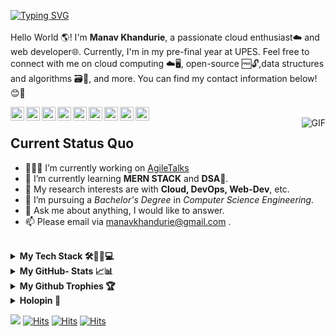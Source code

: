  [![Typing SVG](https://readme-typing-svg.herokuapp.com?font=Fira+Code&duration=2000&pause=1000&background=FFFFFF&color=000000&multiline=true&repeat=true&width=435&height=60&lines=Hi+there+%F0%9F%91%8B+;Welcome+to+my+GitHub+%F0%9F%A4%97+)](https://git.io/typing-svg)
<br />         
Hello World 🌎! I'm **Manav Khandurie**, a passionate cloud enthusiast☁️ and web developer🌐. Currently, I'm in my pre-final year at UPES. Feel free to connect with me on cloud computing ☁️🖥️, open-source 🆓🔓,data structures and algorithms 🗃️🧮, and more. You can find my contact information below!😊🚀 
                                                        
<a href="https://github.com/Manav-Khandurie">
  <img align="left" alt="Github" width="22px" src="https://cdn.jsdelivr.net/npm/simple-icons@3.1.0/icons/github.svg" />
</a>
<a href="https://twitter.com/khandurie">
  <img align="left" alt="CodeChef" width="22px" src="https://cdn.jsdelivr.net/npm/simple-icons@3.1.0/icons/twitter.svg" />
</a>
<a href="https://www.linkedin.com/in/manav-khandurie/">
  <img align="left" alt="LinkedIn" width="22px" src="https://cdn.jsdelivr.net/npm/simple-icons@3.1.0/icons/linkedin.svg" />
</a>
<a href="mailto:manavkhandurie@gmail.com">
  <img align="left" alt="Gmail" width="22px" src="https://cdn.jsdelivr.net/npm/simple-icons@3.1.0/icons/gmail.svg" />
</a>
<a href="https://leetcode.com/manavkhandurie/">
  <img align="left" alt="LeetCode" width="22px" src="https://cdn.jsdelivr.net/npm/simple-icons@3.1.0/icons/leetcode.svg" />
</a>
<a href="https://hashnode.com/@ManavKhandurie">
  <img align="left" alt="HashNode" width="22px" src="https://cdn.jsdelivr.net/npm/simple-icons@3.1.0/icons/hashnode.svg" />
</a>
<a href="https://www.codechef.com/users/manavkhandurie">
  <img align="left" alt="CodeChef" width="22px" src="https://cdn.jsdelivr.net/npm/simple-icons@3.1.0/icons/codechef.svg" />
</a>
<a href="https://www.hackerrank.com/manavkhandurie">
  <img align="left" alt="HackerRank" width="22px" src="https://cdn.jsdelivr.net/npm/simple-icons@3.1.0/icons/hackerrank.svg" />
</a>
<a href="https://codesandbox.io/u/manavkhandurie">
  <img align="left" alt="CodeSandBox" width="22px" src="https://cdn.jsdelivr.net/npm/simple-icons@3.1.0/icons/codesandbox.svg" />
</a>
<br />
 

<img align="right" alt="GIF" src="https://media.tenor.com/NOYF3f82b_gAAAAC/programmer.gif" loading="lazy"/>

<h2> <b>Current Status Quo</b> </h2>

- 👨🏻‍💻 I’m currently working on [AgileTalks](https://github.com/Manav-Khandurie/AgileTalks-WebChatApp-Microservices.git) 
- 🌱 I’m currently learning **MERN STACK** and **DSA**🔣.
- 🧐 My research interests are with **Cloud, DevOps, Web-Dev**, etc.
- 💼 I’m pursuing a _Bachelor's Degree_ in _Computer Science Engineering_.
- 💬 Ask me about anything, I would like to answer.
- 📫 Please email via manavkhandurie@gmail.com .

<br>
<details>
  <summary>
  <b > My Tech Stack 🛠️👨‍💻💻</b>
  </summary>
  
### **Cloud ☁**
[![My Skills](https://skillicons.dev/icons?i=aws,gcp,azure,firebase,openstack,netlify,vercel,heroku&perline=50)](https://skillicons.dev)

### **DevOps Tools♾**
[![My Skills](https://skillicons.dev/icons?i=linux,git,github,githubactions,bash,docker,kubernetes,jenkins&perline=50)](https://skillicons.dev)

### **Databases 🛢️📊🧾**
[![My Skills](https://skillicons.dev/icons?i=redis,mysql,mongodb,dynamodb&perline=50)](https://skillicons.dev)

### **Backend ⚙️🗄️🔙👨‍💻**
[![My Skills](https://skillicons.dev/icons?i=nodejs,express,nginx,kafka,rabbitmq,postman,pug&perline=50)](https://skillicons.dev)

### **Frontend 📱🕸👨‍💻🌐**
[![My Skills](https://skillicons.dev/icons?i=html,css,js,tailwind,bootstrap,react,redux,styledcomponents,webpack,md&perline=50)](https://skillicons.dev)

### **Programming Languages </>💻**
[![My Skills](https://skillicons.dev/icons?i=java,js,python,c,cpp&perline=50)](https://skillicons.dev)

### **IDE's 🖥️📟#️⃣**
[![My Skills](https://skillicons.dev/icons?i=vscode,vim,eclipse,replit,codepen&perline=50)](https://skillicons.dev)

</details>

<details>
  <summary>
  <b>My GitHub- Stats 📈📊</b>
  </summary>
<br />
<a >
  <img height=200 align="center" src="https://github-readme-stats.vercel.app/api?username=Manav-Khandurie" loading="lazy"/>
</a>
<a >
  <img height=200 align="center" src="https://github-readme-stats.vercel.app/api/top-langs?username=Manav-Khandurie&layout=compact&langs_count=8&card_width=320" loading="lazy"/>
</a>
  <a >
  <img height=160 align="center" src="http://github-profile-summary-cards.vercel.app/api/cards/productive-time?username=Manav-Khandurie&theme=github&utcOffset=8" loading="lazy"/>
</a>
<a >
  <img height=160 align="center" src="http://github-profile-summary-cards.vercel.app/api/cards/profile-details?username=Manav-Khandurie&theme=github" loading="lazy"/>
</a>
  <a >
  <img height=200 align="center" src="https://streak-stats.demolab.com/?user=Manav-Khandurie&theme=swift" loading="lazy"/>
</a>
<a >
  <img height=300 align="center" src="https://github-readme-activity-graph.vercel.app/graph?username=Manav-Khandurie&theme=github-compact" loading="lazy"/>
</a>
 
  <br />
</details>

<details>
  <summary>
  <b >My Github Trophies 🏆</b>
  </summary>
  <a >
  <img height=200 align="center" src="https://github-profile-trophy.vercel.app/?username=Manav-Khandurie&no-frame=true" />
  </a>
</details>

<details>
  <summary>
  <b >Holopin 🐉</b>
  </summary>
  <a >
      <img align="center" src="https://holopin.me/manavkhandurie" loading="lazy" />
  </a>
</details>


![](https://komarev.com/ghpvc/?username=Manav-Khandurie&color=green)
[![Hits](https://hits.seeyoufarm.com/api/count/incr/badge.svg?url=https%3A%2F%2Fgithub.com%2FManav-Khandurie%2Fhit-counter&count_bg=%2379C83D&title_bg=%23555555&icon=github.svg&icon_color=%23E7E7E7&title=hits&edge_flat=false)](https://hits.seeyoufarm.com)
[![Hits](https://hits.seeyoufarm.com/api/count/incr/badge.svg?url=https%3A%2F%2Fleetcode.com%2Fmanavkhandurie%2F&count_bg=%23FFB400&title_bg=%23555555&icon=leetcode.svg&icon_color=%23E7E7E7&title=hits&edge_flat=false)](https://hits.seeyoufarm.com)
[![Hits](https://hits.seeyoufarm.com/api/count/incr/badge.svg?url=https%3A%2F%2Fwww.linkedin.com%2Fin%2Fmanav-khandurie-a72230261%2F&count_bg=%230600FF&title_bg=%23555555&icon=linkedin.svg&icon_color=%23E7E7E7&title=hits&edge_flat=false)](https://hits.seeyoufarm.com)


<br />



<!--
[![Ashutosh's github activity graph](https://github-readme-activity-graph.vercel.app/graph?username=Manav-Khandurie)](https://github.com/ashutosh00710/github-readme-activity-graph)
<h1> Hi there 👋 </h1>
![Static Badge](https://img.shields.io/badge/Discord-202020?logo=discord&logoColor=%235865F2&link=http%3A%2F%2Fdiscord.gg%2F2rnWsvkX)
<h1> Welcome to my GitHub 🤗 </h1>
**Manav-Khandurie/Manav-Khandurie** is a ✨ _special_ ✨ repository because its `README.md` (this file) appears on your GitHub profile.
![Manav's github stats](https://github-readme-stats.vercel.app/api?username=Manav-Khandurie&show_icons=true)
![](https://komarev.com/ghpvc/?username=Manav-Khandurie&color=green)
[![Trophies](https://github-profile-trophy-arasgungore.vercel.app/?username=Manav-Khandurie&no-frame=true&no-bg=true&theme=juicyfresh&column=8&margin-w=5&margin-h=5&rank=-?)](https://github.com/ryo-ma/github-profile-trophy)
https://streak-stats.demolab.com?user=Manav-Khandurie&theme=shadow-blue&background=87%2CFFFFFF%2CFFFCC1
https://streak-stats.demolab.com/?user=Manav-Khandurie&theme=swift
![](http://github-profile-summary-cards.vercel.app/api/cards/productive-time?username=Manav-Khandurie&theme=transparent&utcOffset=8)
![](http://github-profile-summary-cards.vercel.app/api/cards/profile-details?username=Manav-Khandurie&theme=transparent)
[![An image of @manavkhandurie's Holopin badges, which is a link to view their full Holopin profile](https://holopin.me/manavkhandurie)](https://holopin.io/@manavkhandurie)

https://github-profile-trophy.vercel.app/?username=Manav-Khandurie&no-frame=true

& [Fasal-Fusion](https://github.com/Manav-Khandurie/FASAL-FUSION.git)

https://img.shields.io/badge/-000000?logo=leetcode&link=https%3A%2F%2Fleetcode.com%2Fmanavkhandurie%2F

Here are some ideas to get you started:

- 🔭 I’m currently working on ...
- 🌱 I’m currently learning ...
- 👯 I’m looking to collaborate on ...
- 🤔 I’m looking for help with ...
- 💬 Ask me about ...
- 📫 How to reach me: ...
- 😄 Pronouns: ...
- ⚡ Fun fact: ...
-->
<!-- Hi, I'm N!no 😉, a programmer 👨🏻‍💻 from China 🇨🇳. I'm an open-source professional and always develop in Python 🐍. Currently, I'm working on [scikit-hep/hist](https://github.com/scikit-hep/hist) and [antvis/G6](https://github.com/antvis/G6). Besides programming, I like delicious food 🥗🥩🌮🍣 and doing sports 🏃⛹️‍♂️🏋🏼‍♂️. -->
